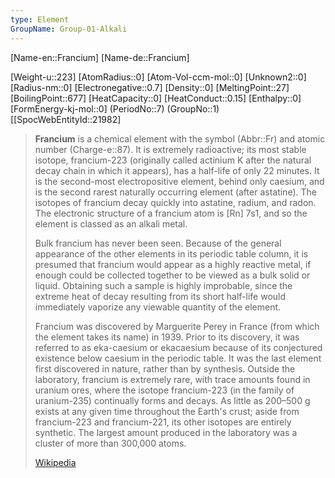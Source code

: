 ```yaml
---
type: Element
GroupName: Group-01-Alkali
---
```

[Name-en::Francium]
[Name-de::Francium]

[Weight-u::223]
[AtomRadius::0]
[Atom-Vol-ccm-mol::0]
[Unknown2::0]
[Radius-nm::0]
[Electronegative::0.7]
[Density::0]
[MeltingPoint::27]
[BoilingPoint::677]
[HeatCapacity::0]
[HeatConduct::0.15]
[Enthalpy::0]
[FormEnergy-kj-mol::0]
(PeriodNo::7)
(GroupNo::1)
[[SpocWebEntityId::21982]

> **Francium** is a chemical element with the symbol (Abbr::Fr) and atomic number (Charge-e::87). It is extremely radioactive; its most stable isotope, francium-223 (originally called actinium K after the natural decay chain in which it appears), has a half-life of only 22 minutes. It is the second-most electropositive element, behind only caesium, and is the second rarest naturally occurring element (after astatine). The isotopes of francium decay quickly into astatine, radium, and radon. The electronic structure of a francium atom is [Rn] 7s1, and so the element is classed as an alkali metal.
>
> Bulk francium has never been seen. Because of the general appearance of the other elements in its periodic table column, it is presumed that francium would appear as a highly reactive metal, if enough could be collected together to be viewed as a bulk solid or liquid. Obtaining such a sample is highly improbable, since the extreme heat of decay resulting from its short half-life would immediately vaporize any viewable quantity of the element.
>
> Francium was discovered by Marguerite Perey in France (from which the element takes its name) in 1939. Prior to its discovery, it was referred to as eka-caesium or ekacaesium because of its conjectured existence below caesium in the periodic table. It was the last element first discovered in nature, rather than by synthesis. Outside the laboratory, francium is extremely rare, with trace amounts found in uranium ores, where the isotope francium-223 (in the family of uranium-235) continually forms and decays. As little as 200–500 g exists at any given time throughout the Earth's crust; aside from francium-223 and francium-221, its other isotopes are entirely synthetic. The largest amount produced in the laboratory was a cluster of more than 300,000 atoms.
>
> [Wikipedia](https://en.wikipedia.org/wiki/Francium)